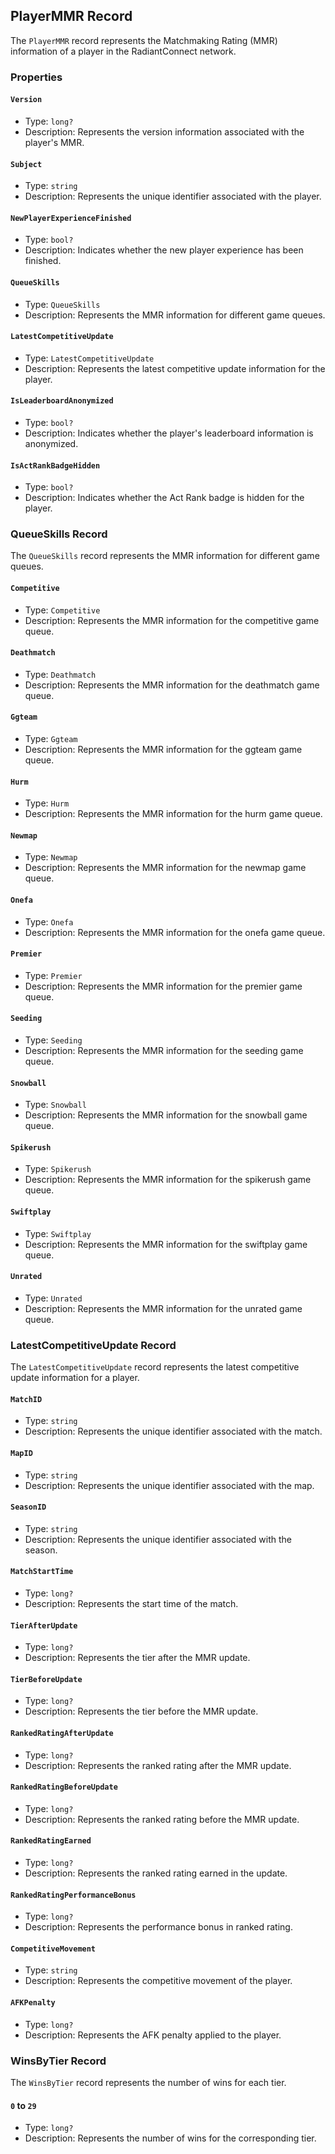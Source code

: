 ## PlayerMMR Record

The `PlayerMMR` record represents the Matchmaking Rating (MMR) information of a player in the RadiantConnect network.

### Properties

#### `Version`

- Type: `long?`
- Description: Represents the version information associated with the player's MMR.

#### `Subject`

- Type: `string`
- Description: Represents the unique identifier associated with the player.

#### `NewPlayerExperienceFinished`

- Type: `bool?`
- Description: Indicates whether the new player experience has been finished.

#### `QueueSkills`

- Type: `QueueSkills`
- Description: Represents the MMR information for different game queues.

#### `LatestCompetitiveUpdate`

- Type: `LatestCompetitiveUpdate`
- Description: Represents the latest competitive update information for the player.

#### `IsLeaderboardAnonymized`

- Type: `bool?`
- Description: Indicates whether the player's leaderboard information is anonymized.

#### `IsActRankBadgeHidden`

- Type: `bool?`
- Description: Indicates whether the Act Rank badge is hidden for the player.

### QueueSkills Record

The `QueueSkills` record represents the MMR information for different game queues.

#### `Competitive`

- Type: `Competitive`
- Description: Represents the MMR information for the competitive game queue.

#### `Deathmatch`

- Type: `Deathmatch`
- Description: Represents the MMR information for the deathmatch game queue.

#### `Ggteam`

- Type: `Ggteam`
- Description: Represents the MMR information for the ggteam game queue.

#### `Hurm`

- Type: `Hurm`
- Description: Represents the MMR information for the hurm game queue.

#### `Newmap`

- Type: `Newmap`
- Description: Represents the MMR information for the newmap game queue.

#### `Onefa`

- Type: `Onefa`
- Description: Represents the MMR information for the onefa game queue.

#### `Premier`

- Type: `Premier`
- Description: Represents the MMR information for the premier game queue.

#### `Seeding`

- Type: `Seeding`
- Description: Represents the MMR information for the seeding game queue.

#### `Snowball`

- Type: `Snowball`
- Description: Represents the MMR information for the snowball game queue.

#### `Spikerush`

- Type: `Spikerush`
- Description: Represents the MMR information for the spikerush game queue.

#### `Swiftplay`

- Type: `Swiftplay`
- Description: Represents the MMR information for the swiftplay game queue.

#### `Unrated`

- Type: `Unrated`
- Description: Represents the MMR information for the unrated game queue.

### LatestCompetitiveUpdate Record

The `LatestCompetitiveUpdate` record represents the latest competitive update information for a player.

#### `MatchID`

- Type: `string`
- Description: Represents the unique identifier associated with the match.

#### `MapID`

- Type: `string`
- Description: Represents the unique identifier associated with the map.

#### `SeasonID`

- Type: `string`
- Description: Represents the unique identifier associated with the season.

#### `MatchStartTime`

- Type: `long?`
- Description: Represents the start time of the match.

#### `TierAfterUpdate`

- Type: `long?`
- Description: Represents the tier after the MMR update.

#### `TierBeforeUpdate`

- Type: `long?`
- Description: Represents the tier before the MMR update.

#### `RankedRatingAfterUpdate`

- Type: `long?`
- Description: Represents the ranked rating after the MMR update.

#### `RankedRatingBeforeUpdate`

- Type: `long?`
- Description: Represents the ranked rating before the MMR update.

#### `RankedRatingEarned`

- Type: `long?`
- Description: Represents the ranked rating earned in the update.

#### `RankedRatingPerformanceBonus`

- Type: `long?`
- Description: Represents the performance bonus in ranked rating.

#### `CompetitiveMovement`

- Type: `string`
- Description: Represents the competitive movement of the player.

#### `AFKPenalty`

- Type: `long?`
- Description: Represents the AFK penalty applied to the player.

### WinsByTier Record

The `WinsByTier` record represents the number of wins for each tier.

#### `0` to `29`

- Type: `long?`
- Description: Represents the number of wins for the corresponding tier.
